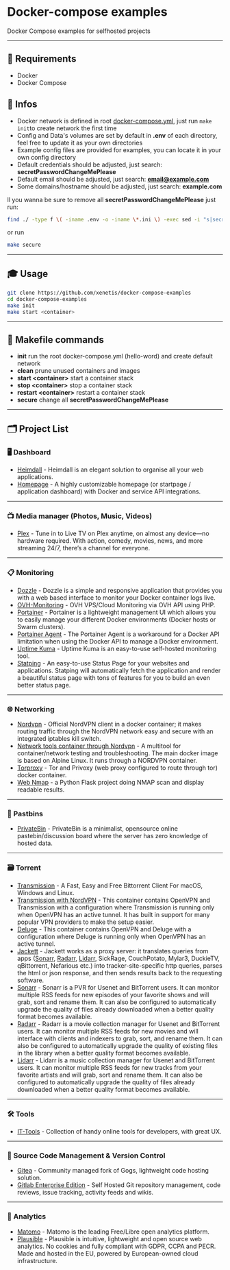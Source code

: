 # Docker-compose examples

Docker Compose examples for selfhosted projects

---

## 📝 Requirements
 - Docker 
 - Docker Compose

## 📖 Infos
 - Docker network is defined in root [docker-compose.yml](docker-compose.yml), just run `make init`to create network the first time
 - Config and Data's volumes are set by default in **.env** of each directory, feel free to update it as your own directories
 - Example config files are provided for examples, you can locate it in your own config directory
 - Default credentials should be adjusted, just search: **secretPasswordChangeMePlease**
 - Default email should be adjusted, just search: **email@example.com**
 - Some domains/hostname should be adjusted, just search: **example.com**

Il you wanna be sure to remove all **secretPasswordChangeMePlease** just run:

```bash
find ./ -type f \( -iname .env -o -iname \*.ini \) -exec sed -i "s|secretPasswordChangeMePlease|$(openssl rand -hex 32)|g" {} \;
```
or run 
````bash
make secure
````

---

## 🎓 Usage

```bash
git clone https://github.com/xenetis/docker-compose-examples
cd docker-compose-examples
make init
make start <container>
```
---

## 🔧 Makefile commands

- **init** run the root docker-compose.yml (hello-word) and create default network
- **clean** prune unused containers and images
- **start \<container>** start a container stack 
- **stop \<container>** stop a container stack
- **restart \<container>** restart a container stack
- **secure** change all **secretPasswordChangeMePlease**

---

## 🗂 Project List

### 🖥 Dashboard
- [Heimdall](heimdall) - Heimdall is an elegant solution to organise all your web applications.
- [Homepage](homepage) - A highly customizable homepage (or startpage / application dashboard) with Docker and service API integrations.

---

### 📺 Media manager (Photos, Music, Videos)
- [Plex](plex) - Tune in to Live TV on Plex anytime, on almost any device—no hardware required. With action, comedy, movies, news, and more streaming 24/7, there’s a channel for everyone.

---

### 📋 Monitoring
- [Dozzle](dozzle) - Dozzle is a simple and responsive application that provides you with a web based interface to monitor your Docker container logs live.
- [OVH-Monitoring](ovhmonitoring) - OVH VPS/Cloud Monitoring via OVH API using PHP.
- [Portainer](portainer) - Portainer is a lightweight management UI which allows you to easily manage your different Docker environments (Docker hosts or Swarm clusters).
- [Portainer Agent](portainer-agent) - The Portainer Agent is a workaround for a Docker API limitation when using the Docker API to manage a Docker environment.
- [Uptime Kuma](uptime-kuma) - Uptime Kuma is an easy-to-use self-hosted monitoring tool.
- [Statping](statping) - An easy-to-use Status Page for your websites and applications. Statping will automatically fetch the application and render a beautiful status page with tons of features for you to build an even better status page.
---

### 🌐 Networking
- [Nordvpn](nordvpn) - Official NordVPN client in a docker container; it makes routing traffic through the NordVPN network easy and secure with an integrated iptables kill switch.
- [Network tools container through Nordvpn](nordvpn-network-tools) - A multitool for container/network testing and troubleshooting. The main docker image is based on Alpine Linux. It runs through a NORDVPN container.
- [Torproxy](torproxy) - Tor and Privoxy (web proxy configured to route through tor) docker container.
- [Web Nmap](web-nmap) - a Python Flask project doing NMAP scan and display readable results.


---

### 🔏 Pastbins

- [PrivateBin](privatebin) - PrivateBin is a minimalist, opensource online pastebin/discussion board where the server has zero knowledge of hosted data.

---

### 🗃 Torrent
- [Transmission](transmission) - A Fast, Easy and Free Bittorrent Client For macOS, Windows and Linux.
- [Transmission with NordVPN](transmission-nordvpn) - This container contains OpenVPN and Transmission with a configuration where Transmission is running only when OpenVPN has an active tunnel. It has built in support for many popular VPN providers to make the setup easier.
- [Deluge](deluge) - This container contains OpenVPN and Deluge with a configuration where Deluge is running only when OpenVPN has an active tunnel.
- [Jackett](jackett) - Jackett works as a proxy server: it translates queries from apps ([Sonarr](sonarr), [Radarr](radarr), [Lidarr](lidarr), SickRage, CouchPotato, Mylar3, DuckieTV, qBittorrent, Nefarious etc.) into tracker-site-specific http queries, parses the html or json response, and then sends results back to the requesting software.
- [Sonarr](sonarr) - Sonarr is a PVR for Usenet and BitTorrent users. It can monitor multiple RSS feeds for new episodes of your favorite shows and will grab, sort and rename them. It can also be configured to automatically upgrade the quality of files already downloaded when a better quality format becomes available.
- [Radarr](radarr) - Radarr is a movie collection manager for Usenet and BitTorrent users. It can monitor multiple RSS feeds for new movies and will interface with clients and indexers to grab, sort, and rename them. It can also be configured to automatically upgrade the quality of existing files in the library when a better quality format becomes available.
- [Lidarr](lidarr) - Lidarr is a music collection manager for Usenet and BitTorrent users. It can monitor multiple RSS feeds for new tracks from your favorite artists and will grab, sort and rename them. It can also be configured to automatically upgrade the quality of files already downloaded when a better quality format becomes available.
---

### 🛠 Tools
- [IT-Tools](it-tools) - Collection of handy online tools for developers, with great UX.
---

### 🔐 Source Code Management & Version Control
- [Gitea](gitea) - Community managed fork of Gogs, lightweight code hosting solution.
- [Gitlab Enterprise Edition](gitlab-ee) - Self Hosted Git repository management, code reviews, issue tracking, activity feeds and wikis.

---

### 🧮 Analytics
- [Matomo](matomo) - Matomo is the leading Free/Libre open analytics platform.
- [Plausible](plausible) - Plausible is intuitive, lightweight and open source web analytics. No cookies and fully compliant with GDPR, CCPA and PECR. Made and hosted in the EU, powered by European-owned cloud infrastructure.
